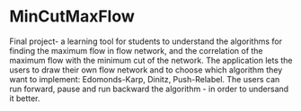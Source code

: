# MinCutMaxFlow
Final project-
a learning tool for students to understand the algorithms for finding the maximum flow in flow network, and the correlation of the maximum flow with the minimum cut of the network.
The application lets the users to draw their own flow network and to choose which algorithm they want to implement: Edomonds-Karp, Dinitz, Push-Relabel. The users can run forward, pause and run backward the algorithm - in order to undersand it better.
